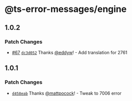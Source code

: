 # @ts-error-messages/engine

## 1.0.2

### Patch Changes

- [#67](https://github.com/mattpocock/ts-error-translator/pull/67) [`dc3d052`](https://github.com/mattpocock/ts-error-translator/commit/dc3d0528b8fa7bd0af38d9f3603d4e836f09e7dd) Thanks [@eddyw](https://github.com/eddyw)! - Add translation for 2761

## 1.0.1

### Patch Changes

- [`d458eab`](https://github.com/mattpocock/ts-error-translator/commit/d458eabd0bd2481867eb69661163de2505411133) Thanks [@mattpocock](https://github.com/mattpocock)! - Tweak to 7006 error
